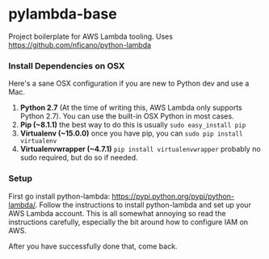 # pylambda-base

Project boilerplate for AWS Lambda tooling. Uses https://github.com/nficano/python-lambda

### Install Dependencies on OSX
Here's a sane OSX configuration if you are new to Python dev and use a Mac.

1. **Python 2.7** (At the time of writing this, AWS Lambda only supports Python 2.7).
You can use the built-in OSX Python in most cases.
2. **Pip (~8.1.1)** the best way to do this is usually `sudo easy_install pip`
3. **Virtualenv (~15.0.0)** once you have pip, you can `sudo pip install virtualenv`
4. **Virtualenvwrapper (~4.7.1)** `pip install virtualenvwrapper` probably no sudo required, but do so if needed.

### Setup
First go install python-lambda: https://pypi.python.org/pypi/python-lambda/.
Follow the instructions to install python-lambda and set up your AWS Lambda account.
This is all somewhat annoying so read the instructions carefully,
especially the bit around how to configure IAM on AWS.

After you have successfully done that, come back.
